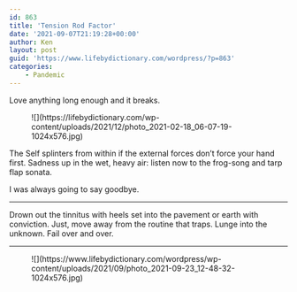 ```yaml
---
id: 863
title: 'Tension Rod Factor'
date: '2021-09-07T21:19:28+00:00'
author: Ken
layout: post
guid: 'https://www.lifebydictionary.com/wordpress/?p=863'
categories:
    - Pandemic
---
```


Love anything long enough and it breaks.

<figure class="wp-block-image size-large">![](https://lifebydictionary.com/wp-content/uploads/2021/12/photo_2021-02-18_06-07-19-1024x576.jpg)</figure>The Self splinters from within if the external forces don’t force your hand first. Sadness up in the wet, heavy air: listen now to the frog-song and tarp flap sonata.

I was always going to say goodbye.

- - - - - -

Drown out the tinnitus with heels set into the pavement or earth with conviction. Just, move away from the routine that traps. Lunge into the unknown. Fail over and over.

- - - - - -

<figure class="wp-block-image size-large">![](https://www.lifebydictionary.com/wordpress/wp-content/uploads/2021/09/photo_2021-09-23_12-48-32-1024x576.jpg)</figure>